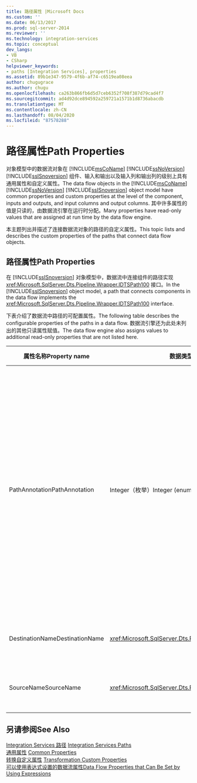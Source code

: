 ```yaml
---
title: 路径属性 |Microsoft Docs
ms.custom: ''
ms.date: 06/13/2017
ms.prod: sql-server-2014
ms.reviewer: ''
ms.technology: integration-services
ms.topic: conceptual
dev_langs:
- VB
- CSharp
helpviewer_keywords:
- paths [Integration Services], properties
ms.assetid: 89b1e347-9579-4f6b-af74-c6519ea08eea
author: chugugrace
ms.author: chugu
ms.openlocfilehash: ca263b866fb6d5d7ceb6352f708f387d79cad4f7
ms.sourcegitcommit: ad4d92dce894592a259721a1571b1d8736abacdb
ms.translationtype: MT
ms.contentlocale: zh-CN
ms.lasthandoff: 08/04/2020
ms.locfileid: "87578288"
---
```

# <a name="path-properties"></a><span data-ttu-id="81a01-102">路径属性</span><span class="sxs-lookup"><span data-stu-id="81a01-102">Path Properties</span></span>
  <span data-ttu-id="81a01-103">对象模型中的数据流对象在 [!INCLUDE[msCoName](../includes/msconame-md.md)] [!INCLUDE[ssNoVersion](../includes/ssnoversion-md.md)] [!INCLUDE[ssISnoversion](../includes/ssisnoversion-md.md)] 组件、输入和输出以及输入列和输出列的级别上具有通用属性和自定义属性。</span><span class="sxs-lookup"><span data-stu-id="81a01-103">The data flow objects in the [!INCLUDE[msCoName](../includes/msconame-md.md)] [!INCLUDE[ssNoVersion](../includes/ssnoversion-md.md)] [!INCLUDE[ssISnoversion](../includes/ssisnoversion-md.md)] object model have common properties and custom properties at the level of the component, inputs and outputs, and input columns and output columns.</span></span> <span data-ttu-id="81a01-104">其中许多属性的值是只读的，由数据流引擎在运行时分配。</span><span class="sxs-lookup"><span data-stu-id="81a01-104">Many properties have read-only values that are assigned at run time by the data flow engine.</span></span>  
  
 <span data-ttu-id="81a01-105">本主题列出并描述了连接数据流对象的路径的自定义属性。</span><span class="sxs-lookup"><span data-stu-id="81a01-105">This topic lists and describes the custom properties of the paths that connect data flow objects.</span></span>  
  
## <a name="path-properties"></a><span data-ttu-id="81a01-106">路径属性</span><span class="sxs-lookup"><span data-stu-id="81a01-106">Path Properties</span></span>  
 <span data-ttu-id="81a01-107">在 [!INCLUDE[ssISnoversion](../includes/ssisnoversion-md.md)] 对象模型中，数据流中连接组件的路径实现 <xref:Microsoft.SqlServer.Dts.Pipeline.Wrapper.IDTSPath100> 接口。</span><span class="sxs-lookup"><span data-stu-id="81a01-107">In the [!INCLUDE[ssISnoversion](../includes/ssisnoversion-md.md)] object model, a path that connects components in the data flow implements the <xref:Microsoft.SqlServer.Dts.Pipeline.Wrapper.IDTSPath100> interface.</span></span>  
  
 <span data-ttu-id="81a01-108">下表介绍了数据流中路径的可配置属性。</span><span class="sxs-lookup"><span data-stu-id="81a01-108">The following table describes the configurable properties of the paths in a data flow.</span></span> <span data-ttu-id="81a01-109">数据流引擎还为此处未列出的其他只读属性赋值。</span><span class="sxs-lookup"><span data-stu-id="81a01-109">The data flow engine also assigns values to additional read-only properties that are not listed here.</span></span>  
  
|<span data-ttu-id="81a01-110">属性名称</span><span class="sxs-lookup"><span data-stu-id="81a01-110">Property name</span></span>|<span data-ttu-id="81a01-111">数据类型</span><span class="sxs-lookup"><span data-stu-id="81a01-111">Data Type</span></span>|<span data-ttu-id="81a01-112">说明</span><span class="sxs-lookup"><span data-stu-id="81a01-112">Description</span></span>|  
|-------------------|---------------|-----------------|  
|<span data-ttu-id="81a01-113">PathAnnotation</span><span class="sxs-lookup"><span data-stu-id="81a01-113">PathAnnotation</span></span>|<span data-ttu-id="81a01-114">Integer（枚举）</span><span class="sxs-lookup"><span data-stu-id="81a01-114">Integer (enumeration)</span></span>|<span data-ttu-id="81a01-115">用于指示在设计器图面上显示路径时是否应显示批注的值。</span><span class="sxs-lookup"><span data-stu-id="81a01-115">A value that indicates whether an annotation should be displayed with the path on the designer surface.</span></span> <span data-ttu-id="81a01-116">可能的值为 `AsNeeded`、`SourceName`、`PathName` 和 `Never`。</span><span class="sxs-lookup"><span data-stu-id="81a01-116">The possible values are `AsNeeded`, `SourceName`, `PathName`, and `Never`.</span></span> <span data-ttu-id="81a01-117">默认值为 `AsNeeded`。</span><span class="sxs-lookup"><span data-stu-id="81a01-117">The default value is `AsNeeded`.</span></span>|  
|<span data-ttu-id="81a01-118">DestinationName</span><span class="sxs-lookup"><span data-stu-id="81a01-118">DestinationName</span></span>|<xref:Microsoft.SqlServer.Dts.Pipeline.Wrapper.IDTSInput100>|<span data-ttu-id="81a01-119">与路径关联的输入。</span><span class="sxs-lookup"><span data-stu-id="81a01-119">The input associated with the path.</span></span>|  
|<span data-ttu-id="81a01-120">SourceName</span><span class="sxs-lookup"><span data-stu-id="81a01-120">SourceName</span></span>|<xref:Microsoft.SqlServer.Dts.Pipeline.Wrapper.IDTSOutput100>|<span data-ttu-id="81a01-121">与路径关联的输出。</span><span class="sxs-lookup"><span data-stu-id="81a01-121">The output associated with the path.</span></span>|  
  
## <a name="see-also"></a><span data-ttu-id="81a01-122">另请参阅</span><span class="sxs-lookup"><span data-stu-id="81a01-122">See Also</span></span>  
 <span data-ttu-id="81a01-123">[Integration Services 路径](data-flow/integration-services-paths.md) </span><span class="sxs-lookup"><span data-stu-id="81a01-123">[Integration Services Paths](data-flow/integration-services-paths.md) </span></span>  
 <span data-ttu-id="81a01-124">[通用属性](../../2014/integration-services/common-properties.md) </span><span class="sxs-lookup"><span data-stu-id="81a01-124">[Common Properties](../../2014/integration-services/common-properties.md) </span></span>  
 <span data-ttu-id="81a01-125">[转换自定义属性](data-flow/transformations/transformation-custom-properties.md) </span><span class="sxs-lookup"><span data-stu-id="81a01-125">[Transformation Custom Properties](data-flow/transformations/transformation-custom-properties.md) </span></span>  
 [<span data-ttu-id="81a01-126">可以使用表达式设置的数据流属性</span><span class="sxs-lookup"><span data-stu-id="81a01-126">Data Flow Properties that Can Be Set by Using Expressions</span></span>](../../2014/integration-services/data-flow-properties-that-can-be-set-by-using-expressions.md)  
  
  
